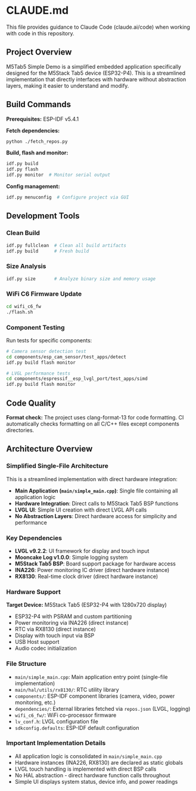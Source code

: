 # CLAUDE.md

This file provides guidance to Claude Code (claude.ai/code) when working with code in this repository.

## Project Overview

M5Tab5 Simple Demo is a simplified embedded application specifically designed for the M5Stack Tab5 device (ESP32-P4). This is a streamlined implementation that directly interfaces with hardware without abstraction layers, making it easier to understand and modify.

## Build Commands

**Prerequisites:** ESP-IDF v5.4.1

**Fetch dependencies:**
```bash
python ./fetch_repos.py
```

**Build, flash and monitor:**
```bash
idf.py build
idf.py flash
idf.py monitor  # Monitor serial output
```

**Config management:**
```bash
idf.py menuconfig  # Configure project via GUI
```

## Development Tools

### Clean Build
```bash
idf.py fullclean  # Clean all build artifacts
idf.py build      # Fresh build
```

### Size Analysis
```bash
idf.py size       # Analyze binary size and memory usage
```

### WiFi C6 Firmware Update
```bash
cd wifi_c6_fw
./flash.sh
```

### Component Testing
Run tests for specific components:
```bash
# Camera sensor detection test
cd components/esp_cam_sensor/test_apps/detect
idf.py build flash monitor

# LVGL performance tests  
cd components/espressif__esp_lvgl_port/test_apps/simd
idf.py build flash monitor
```

## Code Quality

**Format check:** The project uses clang-format-13 for code formatting. CI automatically checks formatting on all C/C++ files except components directories.

## Architecture Overview

### Simplified Single-File Architecture

This is a streamlined implementation with direct hardware integration:

- **Main Application (`main/simple_main.cpp`)**: Single file containing all application logic
- **Hardware Integration**: Direct calls to M5Stack Tab5 BSP functions
- **LVGL UI**: Simple UI creation with direct LVGL API calls
- **No Abstraction Layers**: Direct hardware access for simplicity and performance

### Key Dependencies

- **LVGL v9.2.2**: UI framework for display and touch input
- **Mooncake Log v1.0.0**: Simple logging system  
- **M5Stack Tab5 BSP**: Board support package for hardware access
- **INA226**: Power monitoring IC driver (direct hardware instance)
- **RX8130**: Real-time clock driver (direct hardware instance)

### Hardware Support

**Target Device:** M5Stack Tab5 (ESP32-P4 with 1280x720 display)
- ESP32-P4 with PSRAM and custom partitioning
- Power monitoring via INA226 (direct instance)
- RTC via RX8130 (direct instance)
- Display with touch input via BSP
- USB Host support
- Audio codec initialization

### File Structure

- `main/simple_main.cpp`: Main application entry point (single-file implementation)
- `main/hal/utils/rx8130/`: RTC utility library
- `components/`: ESP-IDF component libraries (camera, video, power monitoring, etc.)
- `dependencies/`: External libraries fetched via `repos.json` (LVGL, logging)
- `wifi_c6_fw/`: WiFi co-processor firmware
- `lv_conf.h`: LVGL configuration file
- `sdkconfig.defaults`: ESP-IDF default configuration

### Important Implementation Details

- All application logic is consolidated in `main/simple_main.cpp`
- Hardware instances (INA226, RX8130) are declared as static globals
- LVGL touch handling is implemented with direct BSP calls
- No HAL abstraction - direct hardware function calls throughout
- Simple UI displays system status, device info, and power readings